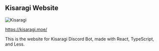## Kisaragi Website

![Kisaragi](https://github.com/Tenpi/Kisaragi-Site-React/blob/master/assets/images/website-img.png?raw=true)

https://kisaragi.moe/

This is the website for Kisaragi Discord Bot, made with React, TypeScript, and Less.
